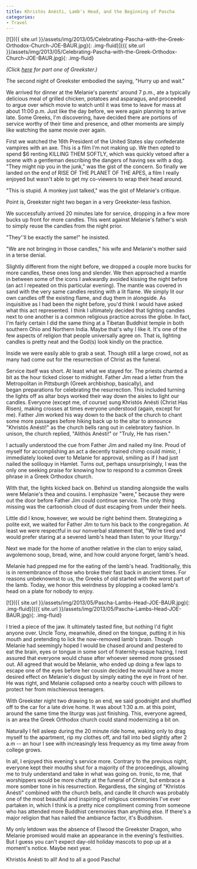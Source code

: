 ```yaml
---
title: Khristós Anésti, Lamb's Head, and the Beginning of Pascha
categories:
- Travel
---
```


[![]({{ site.url }}/assets/img/2013/05/Celebrating-Pascha-with-the-Greek-Orthodox-Church-JOE-BAUR.jpg){: .img-fluid}]({{ site.url }}/assets/img/2013/05/Celebrating-Pascha-with-the-Greek-Orthodox-Church-JOE-BAUR.jpg){: .img-fluid}

_(Click [here](https://withoutapath.com/greek-orthodox-easter/) for part one of Greekster.)_

The second night of Greekster embodied the saying, "Hurry up and wait."

We arrived for dinner at the Melanie's parents' around 7 p.m., ate a typically delicious meal of grilled chicken, potatoes and asparagus, and proceeded to argue over which movie to watch until it was time to leave for mass at about 11:00 p.m. Just like the day before, we were again planning to arrive late. Some Greeks, I'm discovering, have decided there are portions of service worthy of their time and presence, and other moments are simply like watching the same movie over again.

<!-- more -->First we watched the 16th President of the United States slay confederate vampires with an axe. This is a film I'm not making up. We then opted to spend $6 renting KILLING THEM SOFTLY, which was quickly vetoed after a scene with a gentleman describing the dangers of having sex with a dog. "They might nip you in the junk," was the gist of the concern. So finally we landed on the end of RISE OF THE PLANET OF THE APES, a film I really enjoyed but wasn't able to get my co-viewers to wrap their head around.

"This is stupid. A monkey just talked," was the gist of Melanie's critique.

Point is, Greekster night two began in a very Greekster-less fashion.

We successfully arrived 20 minutes late for service, dropping in a few more bucks up front for more candles. This went against Melanie's father's wish to simply reuse the candles from the night prior.

"They''ll be exactly the same!" he insisted.

"We are not bringing in those candles," his wife and Melanie's mother said in a terse denial.

Slightly different from the night before, we dropped a couple more bucks for more candles, these ones long and slender. We then approached a mantle in between some of the icons I awkwardly avoided kissing the night before (an act I repeated on this particular evening). The mantle was covered in sand with the very same candles resting with a lit flame. We simply lit our own candles off the existing flame, and dug them in alongside. As inquisitive as I had been the night before, you'd think I would have asked what this act represented. I think I ultimately decided that lighting candles next to one another is a common religious practice across the globe. In fact, I'm fairly certain I did the same thing at a Tibetan Buddhist temple in both southern Ohio and Northern India. Maybe that's why I like it. It's one of the few aspects of religion that people universally agree on. That is, lighting candles is pretty neat and the God(s) look kindly on the practice.

Inside we were easily able to grab a seat. Though still a large crowd, not as many had come out for the resurrection of Christ as the funeral.

Service itself was short. At least what we stayed for. The priests chanted a bit as the hour ticked closer to midnight. Father Jim read a letter from the Metropolitan in Pittsburgh (Greek archbishop, basically), and began preparations for celebrating the resurrection. This included turning the lights off as altar boys worked their way down the aisles to light our candles. Everyone (except me, of course) sung Khristós Anésti (Christ Has Risen), making crosses at times everyone understood (again, except for me). Father Jim worked his way down to the back of the church to chant some more passages before hiking back up to the altar to announce "Khristós Anésti!" as the church bells rang out in celebratory fashion. In unison, the church replied, "Alithós Anésti!" or "Truly, He has risen."

I actually understood the cue from Father Jim and nailed my line. Proud of myself for accomplishing an act a decently trained chimp could mimic, I immediately looked over to Melanie for approval, smiling as if I had just nailed the soliloquy in Hamlet. Turns out, perhaps unsurprisingly, I was the only one seeking praise for knowing how to respond to a common Greek phrase in a Greek Orthodox church.

With that, the lights kicked back on. Behind us standing alongside the walls were Melanie's thea and cousins. I emphasize "were," because they were out the door before Father Jim could continue service. The only thing missing was the cartoonish cloud of dust escaping from under their heels.

Little did I know, however, we would be right behind them. Strategizing a polite exit, we waited for Father JIm to turn his back to the congregation. At least we were respectful in our nonverbal statement that, "We're tired and would prefer staring at a severed lamb's head than listen to your liturgy."

Next we made for the home of another relative in the clan to enjoy salad, avgolemono soup, bread, wine, and how could anyone forget, lamb's head.

Melanie had prepped me for the eating of the lamb's head. Traditionally, this is in remembrance of those who broke their fast back in ancient times. For reasons unbeknownst to us, the Greeks of old started with the worst part of the lamb. Today, we honor this weirdness by plopping a cooked lamb's head on a plate for nobody to enjoy.

[![]({{ site.url }}/assets/img/2013/05/Pascha-Lambs-Head-JOE-BAUR.jpg){: .img-fluid}]({{ site.url }}/assets/img/2013/05/Pascha-Lambs-Head-JOE-BAUR.jpg){: .img-fluid}

I tried a piece of the jaw. It ultimately tasted fine, but nothing I'd fight anyone over. Uncle Tony, meanwhile, dined on the tongue, putting it in his mouth and pretending to lick the now-removed lamb's brain. Though Melanie had seemingly hoped I would be chased around and pestered to eat the brain, eyes or tongue in some sort of fraternity-esque hazing, I rest assured that everyone would chase after whoever seemed more grossed out. All agreed that would be Melanie, who ended up doing a few laps to escape one of the eyes before her cousin decided he would have a more desired effect on Melanie's disgust by simply eating the eye in front of her. He was right, and Melanie collapsed onto a nearby couch with pillows to protect her from mischievous teenagers.

With Greekster night two drawing to an end, we said goodnight and shuffled off to the car for a late drive home. It was about 1:30 a.m. at this point, around the same time the liturgy was just finishing. This, everyone agreed, is an area the Greek Orthodox church could stand modernizing a bit on.

Naturally I fell asleep during the 20 minute ride home, waking only to drag myself to the apartment, rip my clothes off, and fall into bed slightly after 2 a.m -- an hour I see with increasingly less frequency as my time away from college grows.

In all, I enjoyed this evening's service more. Contrary to the previous night, everyone kept their mouths shut for a majority of the proceedings, allowing me to truly understand and take in what was going on. Ironic, to me, that worshippers would be more chatty at the funeral of Christ, but embrace a more somber tone in his resurrection. Regardless, the singing of "Khristós Anésti" combined with the church bells, and candle lit church was probably one of the most beautiful and inspiring of religious ceremonies I've ever partaken in, which I think is a pretty nice compliment coming from someone who has attended more Buddhist ceremonies than anything else. If there's a major religion that has nailed the ambiance factor, it's Buddhism.

My only letdown was the absence of Elwood the Greekster Dragon, who Melanie promised would make an appearance in the evening's festivities. But I guess you can't expect day-old holiday mascots to pop up at a moment's notice. Maybe next year.

Khristós Anésti to all! And to all a good Pascha!
